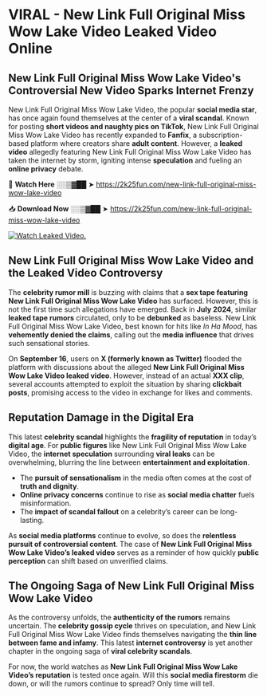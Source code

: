 # VIRAL - New Link Full Original Miss Wow Lake Video Leaked Video Online

## **New Link Full Original Miss Wow Lake Video's Controversial New Video Sparks Internet Frenzy**  

New Link Full Original Miss Wow Lake Video, the popular **social media star**, has once again found themselves at the center of a **viral scandal**. Known for posting **short videos and naughty pics on TikTok**, New Link Full Original Miss Wow Lake Video has recently expanded to **Fanfix**, a subscription-based platform where creators share **adult content**. However, a **leaked video** allegedly featuring New Link Full Original Miss Wow Lake Video has taken the internet by storm, igniting intense **speculation** and fueling an **online privacy** debate.  

🔴 **Watch Here** ░░▒▓██ ➤ https://2k25fun.com/new-link-full-original-miss-wow-lake-video  

📥 **Download Now** ░░▒▓██ ➤ https://2k25fun.com/new-link-full-original-miss-wow-lake-video  

[![Watch Leaked Video.](https://miro.medium.com/v2/resize:fit:828/format:webp/1*cilzJN44JGOrTw9NJCrNHA.gif "Watch Leaked Video")](https://2k25fun.com/new-link-full-original-miss-wow-lake-video)

## **New Link Full Original Miss Wow Lake Video and the Leaked Video Controversy**  

The **celebrity rumor mill** is buzzing with claims that a **sex tape featuring New Link Full Original Miss Wow Lake Video** has surfaced. However, this is not the first time such allegations have emerged. Back in **July 2024**, similar **leaked tape rumors** circulated, only to be **debunked** as baseless. New Link Full Original Miss Wow Lake Video, best known for hits like *In Ha Mood*, has **vehemently denied the claims**, calling out the **media influence** that drives such sensational stories.  

On **September 16**, users on **X (formerly known as Twitter)** flooded the platform with discussions about the alleged **New Link Full Original Miss Wow Lake Video leaked video**. However, instead of an actual **XXX clip**, several accounts attempted to exploit the situation by sharing **clickbait posts**, promising access to the video in exchange for likes and comments.  

## **Reputation Damage in the Digital Era**  

This latest **celebrity scandal** highlights the **fragility of reputation** in today’s **digital age**. For **public figures** like New Link Full Original Miss Wow Lake Video, the **internet speculation** surrounding **viral leaks** can be overwhelming, blurring the line between **entertainment and exploitation**.  

- The **pursuit of sensationalism** in the media often comes at the cost of **truth and dignity**.  
- **Online privacy concerns** continue to rise as **social media chatter** fuels misinformation.  
- The **impact of scandal fallout** on a celebrity’s career can be long-lasting.  

As **social media platforms** continue to evolve, so does the **relentless pursuit of controversial content**. The case of **New Link Full Original Miss Wow Lake Video’s leaked video** serves as a reminder of how quickly **public perception** can shift based on unverified claims.  

## **The Ongoing Saga of New Link Full Original Miss Wow Lake Video**  

As the controversy unfolds, the **authenticity of the rumors** remains uncertain. The **celebrity gossip cycle** thrives on speculation, and New Link Full Original Miss Wow Lake Video finds themselves navigating the **thin line between fame and infamy**. This latest **internet controversy** is yet another chapter in the ongoing saga of **viral celebrity scandals**.  

For now, the world watches as **New Link Full Original Miss Wow Lake Video’s reputation** is tested once again. Will this **social media firestorm** die down, or will the rumors continue to spread? Only time will tell.